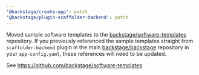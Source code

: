 ```yaml
---
'@backstage/create-app': patch
'@backstage/plugin-scaffolder-backend': patch
---
```


Moved sample software templates to the [backstage/software-templates](https://github.com/backstage/software-templates) repository. If you previously referenced the sample templates straight from `scaffolder-backend` plugin in the main [backstage/backstage](https://github.com/backstage/backstage) repository in your `app-config.yaml`, these references will need to be updated.

See https://github.com/backstage/software-templates
